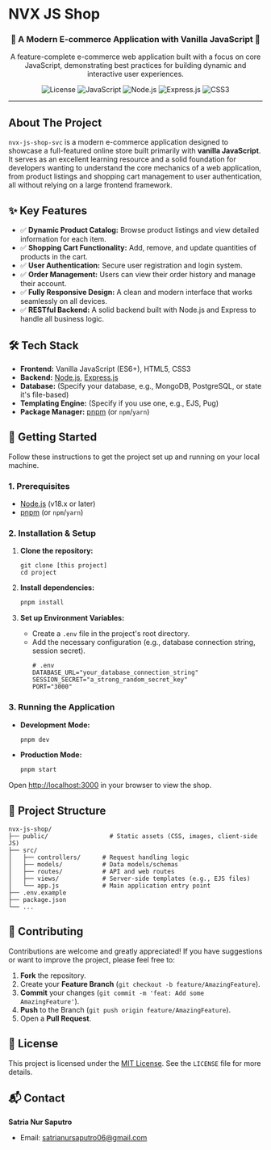 # NVX JS Shop


<h3 align="center">🛒 A Modern E-commerce Application with Vanilla JavaScript 🛒</h3>

<p align="center">
  A feature-complete e-commerce web application built with a focus on core JavaScript, demonstrating best practices for building dynamic and interactive user experiences.
</p>

<p align="center">
  <!-- Badges/Shields -->
  <img src="https://img.shields.io/badge/license-MIT-blue.svg" alt="License">
  <img src="https://img.shields.io/badge/JavaScript-ES6%2B-yellow?logo=javascript" alt="JavaScript">
  <img src="https://img.shields.io/badge/Node.js-18.x-green?logo=node.js" alt="Node.js">
  <img src="https://img.shields.io/badge/Express-4.x-black?logo=express" alt="Express.js">
  <img src="https://img.shields.io/badge/CSS3-3-blue?logo=css3&logoColor=white" alt="CSS3">
</p>


---

## About The Project

`nvx-js-shop-svc` is a modern e-commerce application designed to showcase a full-featured online store built primarily with **vanilla JavaScript**. It serves as an excellent learning resource and a solid foundation for developers wanting to understand the core mechanics of a web application, from product listings and shopping cart management to user authentication, all without relying on a large frontend framework.

## ✨ Key Features

-   ✅ **Dynamic Product Catalog:** Browse product listings and view detailed information for each item.
-   ✅ **Shopping Cart Functionality:** Add, remove, and update quantities of products in the cart.
-   ✅ **User Authentication:** Secure user registration and login system.
-   ✅ **Order Management:** Users can view their order history and manage their account.
-   ✅ **Fully Responsive Design:** A clean and modern interface that works seamlessly on all devices.
-   ✅ **RESTful Backend:** A solid backend built with Node.js and Express to handle all business logic.

## 🛠️ Tech Stack

-   **Frontend:** Vanilla JavaScript (ES6+), HTML5, CSS3
-   **Backend:** [Node.js](https://nodejs.org/en/), [Express.js](https://expressjs.com/)
-   **Database:** (Specify your database, e.g., MongoDB, PostgreSQL, or state it's file-based)
-   **Templating Engine:** (Specify if you use one, e.g., EJS, Pug)
-   **Package Manager:** [pnpm](https://pnpm.io/) (or `npm`/`yarn`)

## 🚀 Getting Started

Follow these instructions to get the project set up and running on your local machine.

### 1. Prerequisites

-   [Node.js](https://nodejs.org/en/) (v18.x or later)
-   [pnpm](https://pnpm.io/installation) (or `npm`/`yarn`)

### 2. Installation & Setup

1.  **Clone the repository:**
    ```
    git clone [this project]
    cd project
    ```

2.  **Install dependencies:**
    ```bash
    pnpm install
    ```

3.  **Set up Environment Variables:**
    -   Create a `.env` file in the project's root directory.
    -   Add the necessary configuration (e.g., database connection string, session secret).
        ```env
        # .env
        DATABASE_URL="your_database_connection_string"
        SESSION_SECRET="a_strong_random_secret_key"
        PORT="3000"
        ```

### 3. Running the Application

-   **Development Mode:**
    ```bash
    pnpm dev
    ```
-   **Production Mode:**
    ```bash
    pnpm start
    ```

Open [http://localhost:3000](http://localhost:3000) in your browser to view the shop.

## 📂 Project Structure

```
nvx-js-shop/
├── public/                 # Static assets (CSS, images, client-side JS)
├── src/
│   ├── controllers/      # Request handling logic
│   ├── models/           # Data models/schemas
│   ├── routes/           # API and web routes
│   ├── views/            # Server-side templates (e.g., EJS files)
│   └── app.js            # Main application entry point
├── .env.example
├── package.json
└── ...
```

## 🤝 Contributing

Contributions are welcome and greatly appreciated! If you have suggestions or want to improve the project, please feel free to:

1.  **Fork** the repository.
2.  Create your **Feature Branch** (`git checkout -b feature/AmazingFeature`).
3.  **Commit** your changes (`git commit -m 'feat: Add some AmazingFeature'`).
4.  **Push** to the Branch (`git push origin feature/AmazingFeature`).
5.  Open a **Pull Request**.

## 📄 License

This project is licensed under the [MIT License](https://opensource.org/license/mit). See the `LICENSE` file for more details.

## 📬 Contact

**Satria Nur Saputro**

-   Email: [satrianursaputro06@gmail.com](mailto:satrianursaputro06@gmail.com)
